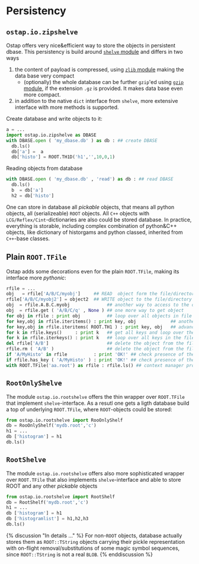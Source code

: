 # Persistency 

##  `ostap.io.zipshelve`
Ostap offers very nice&efficient way to store the objects in persistent dbase.
This persistency is build around [`shelve` module](https://docs.python.org/2/library/shelve.html) and differs in two ways
 1. the content of payload is compressed, using [`zlib` module](https://docs.python.org/2/library/zlib.html) making the data base very compact 
     - (optionally) the whole database can be further  `gzip`'ed using [`gzip` module](https://docs.python.org/2/library/gzip.html), if the extension `.gz` is provided. It makes data base even more compact.
 2. in addition to the native `dict` interface from `shelve`, more extensive interface with more methods is supported. 

Create database and write objects to it: 
```python
a = ...
import ostap.io.zipshelve as DBASE 
with DBASE.open ( 'my_dbase.db' ) as db : ## create DBASE 
  db.ls() 
  db['a'] =  a
  db['histo'] = ROOT.TH1D('h1','',10,0,1)
```
Reading objects from database 
```python
with DBASE.open ( 'my_dbase.db' , 'read') as db : ## read DBASE 
  db.ls() 
  b  = db['a'] 
  h2 = db['histo']
```
One can store in database all _pickable_ objects, that means all python objects, all (serializeable) `ROOT` objects. All `C++` objects  with `LCG/Reflex/Cint`-dictionaries are also could be stored database. In practice, everything is storable, including complex combination of python&C++ objects, like dictionary of historgams and python classed, inherited from `C++`-base classes.   

## Plain `ROOT.TFile`

Ostap adds some  decorations even for the plain `ROOT.TFile`, making its interface more _pythonic_:
```python
rfile = ...
obj   = rfile['A/B/C/myobj']     ## READ  object form the file/directory
rfile['A/B/C/myobj2'] = object2  ## WRITE object to the file/directory 
obj  = rfile.A.B.C.myobj              ## another way to access to the object
obj  = rfile.get ( 'A/B/C/q' , None ) ## one more way to get object 
for obj in rfile : print obj          ## loop over all objects in file
for key,obj in rfile.iteritems() : print key, obj             ## another loop
for key,obj in rfile.iteritems( ROOT.TH1 ) : print key, obj   ## advanced loop, get only histograms 
for k in rfile.keys()     : print k   ## get all keys and loop over them 
for k in rfile.iterkeys() : print k   ## loop over all keys in the file
del rfile['A/B']                      ## delete the object from the file
rfile.rm ( 'A/B' )                    ## delete the object from the file
if 'A/MyHisto' in rfile          : print 'OK!' ## check presence of the key
if rfile.has_key ( 'A/MyHisto' ) : print 'OK!' ## check presence of the key
with ROOT.TFile('aa.root') as rfile : rfile.ls() ## context manager protocol
```

## `RootOnlyShelve`

The module `ostap.io.rootshelve` offers the thin wrapper over `ROOT.TFile` that implement `shelve`-interface. As a resutl one gets a ligth database build a top of underlying `ROOT.TFile`, where `ROOT`-objects could be stored: 
```python
from ostap.io.rootshelve import RooOnlyShelf
db = RooOnlyShelf('mydb.root','c')
h1 = ...
db ['histogram'] = h1
db.ls()
```

## `RootShelve`

The module `ostap.io.rootshelve` offers also more  sophisticated wrapper over `ROOT.TFile` that also implements `shelve`-interface and able to store ROOT and any other _pickable_ objects 
```python
from ostap.io.rootshelve import RootShelf
db = RootShelf('mydb.root','c')
h1 = ...
db ['histogram'] = h1
db ['histogramlist'] = h1,h2,h3
db.ls()
```
{% discussion "In details ..." %}
For non-`ROOT` objects, database actually stores them as `ROOT::TString` objects carrying their pickle representation  
with on-flight removal/substitutions of some magic symbol sequences, since `ROOT::TString` is not a real `BLOB`. 
{% enddiscussion %}






 
 
